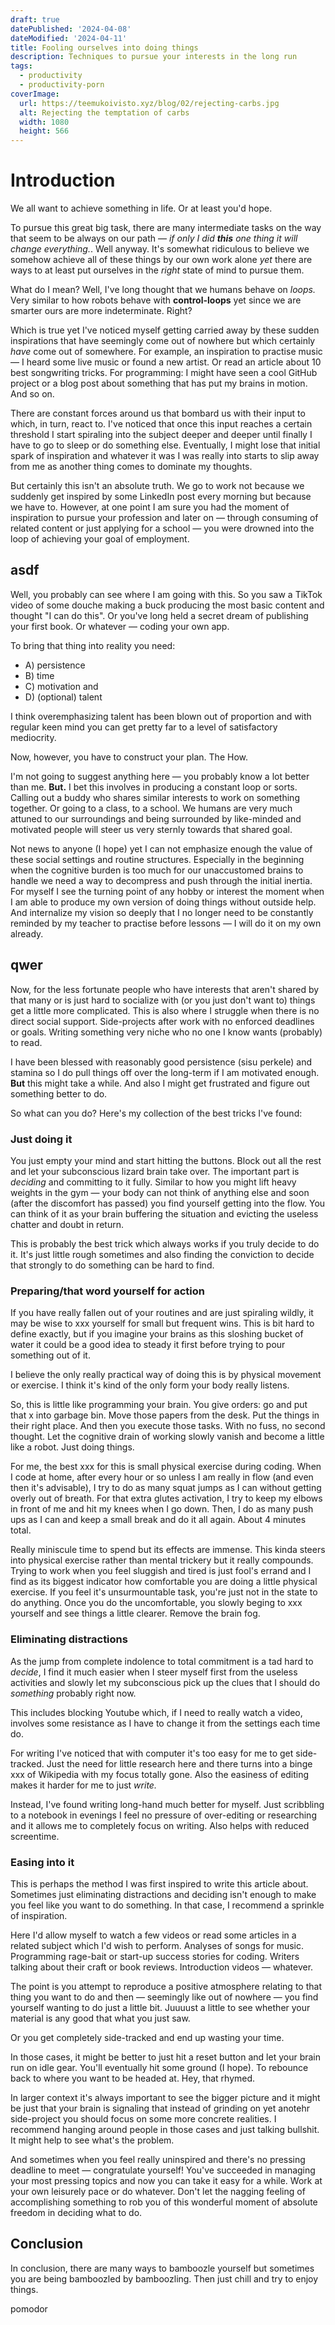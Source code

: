 ```yaml
---
draft: true
datePublished: '2024-04-08'
dateModified: '2024-04-11'
title: Fooling ourselves into doing things
description: Techniques to pursue your interests in the long run
tags:
  - productivity
  - productivity-porn
coverImage:
  url: https://teemukoivisto.xyz/blog/02/rejecting-carbs.jpg
  alt: Rejecting the temptation of carbs
  width: 1080
  height: 566
---
```


# Introduction

We all want to achieve something in life. Or at least you'd hope.

To pursue this great big task, there are many intermediate tasks on the way that seem to be always on our path — _if only I did **this** one thing it will change everything._. Well anyway. It's somewhat ridiculous to believe we somehow achieve all of these things by our own work alone _yet_ there are ways to at least put ourselves in the _right_ state of mind to pursue them.

What do I mean? Well, I've long thought that we humans behave on _loops._ Very similar to how robots behave with **control-loops** yet since we are smarter ours are more indeterminate. Right?

Which is true yet I've noticed myself getting carried away by these sudden inspirations that have seemingly come out of nowhere but which certainly _have_ come out of somewhere. For example, an inspiration to practise music — I heard some live music or found a new artist. Or read an article about 10 best songwriting tricks. For programming: I might have seen a cool GitHub project or a blog post about something that has put my brains in motion. And so on.

There are constant forces around us that bombard us with their input to which, in turn, react to. I've noticed that once this input reaches a certain threshold I start spiraling into the subject deeper and deeper until finally I have to go to sleep or do something else. Eventually, I might lose that initial spark of inspiration and whatever it was I was really into starts to slip away from me as another thing comes to dominate my thoughts.

But certainly this isn't an absolute truth. We go to work not because we suddenly get inspired by some LinkedIn post every morning but because we have to. However, at one point I am sure you had the moment of inspiration to pursue your profession and later on — through consuming of related content or just applying for a school — you were drowned into the loop of achieving your goal of employment.

## asdf

Well, you probably can see where I am going with this. So you saw a TikTok video of some douche making a buck producing the most basic content and thought "I can do this". Or you've long held a secret dream of publishing your first book. Or whatever — coding your own app.

To bring that thing into reality you need:

- A) persistence
- B) time
- C) motivation and
- D) (optional) talent

I think overemphasizing talent has been blown out of proportion and with regular keen mind you can get pretty far to a level of satisfactory mediocrity.

Now, however, you have to construct your plan. The How.

I'm not going to suggest anything here — you probably know a lot better than me. **But.** I bet this involves in producing a constant loop or sorts. Calling out a buddy who shares similar interests to work on something together. Or going to a class, to a school. We humans are very much attuned to our surroundings and being surrounded by like-minded and motivated people will steer us very sternly towards that shared goal.

Not news to anyone (I hope) yet I can not emphasize enough the value of these social settings and routine structures. Especially in the beginning when the cognitive burden is too much for our unaccustomed brains to handle we need a way to decompress and push through the initial inertia. For myself I see the turning point of any hobby or interest the moment when I am able to produce my own version of doing things without outside help. And internalize my vision so deeply that I no longer need to be constantly reminded by my teacher to practise before lessons — I will do it on my own already.

## qwer

Now, for the less fortunate people who have interests that aren't shared by that many or is just hard to socialize with (or you just don't want to) things get a little more complicated. This is also where I struggle when there is no direct social support. Side-projects after work with no enforced deadlines or goals. Writing something very niche who no one I know wants (probably) to read.

I have been blessed with reasonably good persistence (sisu perkele) and stamina so I do pull things off over the long-term if I am motivated enough. **But** this might take a while. And also I might get frustrated and figure out something better to do.

So what can you do? Here's my collection of the best tricks I've found:

### Just doing it

You just empty your mind and start hitting the buttons. Block out all the rest and let your subconscious lizard brain take over. The important part is _deciding_ and committing to it fully. Similar to how you might lift heavy weights in the gym — your body can not think of anything else and soon (after the discomfort has passed) you find yourself getting into the flow. You can think of it as your brain buffering the situation and evicting the useless chatter and doubt in return.

This is probably the best trick which always works if you truly decide to do it. It's just little rough sometimes and also finding the conviction to decide that strongly to do something can be hard to find.

### Preparing/that word yourself for action

If you have really fallen out of your routines and are just spiraling wildly, it may be wise to xxx yourself for small but frequent wins. This is bit hard to define exactly, but if you imagine your brains as this sloshing bucket of water it could be a good idea to steady it first before trying to pour something out of it.

I believe the only really practical way of doing this is by physical movement or exercise. I think it's kind of the only form your body really listens.

So, this is little like programming your brain. You give orders: go and put that x into garbage bin. Move those papers from the desk. Put the things in their right place. And then you execute those tasks. With no fuss, no second thought. Let the cognitive drain of working slowly vanish and become a little like a robot. Just doing things.

For me, the best xxx for this is small physical exercise during coding. When I code at home, after every hour or so unless I am really in flow (and even then it's advisable), I try to do as many squat jumps as I can without getting overly out of breath. For that extra glutes activation, I try to keep my elbows in front of me and hit my knees when I go down. Then, I do as many push ups as I can and keep a small break and do it all again. About 4 minutes total.

Really miniscule time to spend but its effects are immense. This kinda steers into physical exercise rather than mental trickery but it really compounds. Trying to work when you feel sluggish and tired is just fool's errand and I find as its biggest indicator how comfortable you are doing a little physical exercise. If you feel it's unsurmountable task, you're just not in the state to do anything. Once you do the uncomfortable, you slowly beging to xxx yourself and see things a little clearer. Remove the brain fog.

### Eliminating distractions

As the jump from complete indolence to total commitment is a tad hard to _decide_, I find it much easier when I steer myself first from the useless activities and slowly let my subconscious pick up the clues that I should do _something_ probably right now.

This includes blocking Youtube which, if I need to really watch a video, involves some resistance as I have to change it from the settings each time do.

For writing I've noticed that with computer it's too easy for me to get side-tracked. Just the need for little research here and there turns into a binge xxx of Wikipedia with my focus totally gone. Also the easiness of editing makes it harder for me to just _write._

Instead, I've found writing long-hand much better for myself. Just scribbling to a notebook in evenings I feel no pressure of over-editing or researching and it allows me to completely focus on writing. Also helps with reduced screentime.

### Easing into it

This is perhaps the method I was first inspired to write this article about. Sometimes just eliminating distractions and deciding isn't enough to make you feel like you want to do something. In that case, I recommend a sprinkle of inspiration.

Here I'd allow myself to watch a few videos or read some articles in a related subject which I'd wish to perform. Analyses of songs for music. Programming rage-bait or start-up success stories for coding. Writers talking about their craft or book reviews. Introduction videos — whatever.

The point is you attempt to reproduce a positive atmosphere relating to that thing you want to do and then — seemingly like out of nowhere — you find yourself wanting to do just a little bit. Juuuust a little to see whether your material is any good that what you just saw.

Or you get completely side-tracked and end up wasting your time.

In those cases, it might be better to just hit a reset button and let your brain run on idle gear. You'll eventually hit some ground (I hope). To rebounce back to where you want to be headed at. Hey, that rhymed.

In larger context it's always important to see the bigger picture and it might be just that your brain is signaling that instead of grinding on yet anotehr side-project you should focus on some more concrete realities. I recommend hanging around people in those cases and just talking bullshit. It might help to see what's the problem.

And sometimes when you feel really uninspired and there's no pressing deadline to meet — congratulate yourself! You've succeeded in managing your most pressing topics and now you can take it easy for a while. Work at your own leisurely pace or do whatever. Don't let the nagging feeling of accomplishing something to rob you of this wonderful moment of absolute freedom in deciding what to do.

## Conclusion

In conclusion, there are many ways to bamboozle yourself but sometimes you are being bamboozled by bamboozling. Then just chill and try to enjoy things.

pomodor
